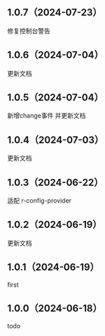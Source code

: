 ## 1.0.7（2024-07-23）
修复控制台警告
## 1.0.6（2024-07-04）
更新文档
## 1.0.5（2024-07-04）
新增change事件 并更新文档
## 1.0.4（2024-07-03）
更新文档
## 1.0.3（2024-06-22）
适配 r-config-provider
## 1.0.2（2024-06-19）
更新文档
## 1.0.1（2024-06-19）
first
## 1.0.0（2024-06-18）
todo
